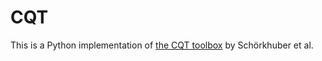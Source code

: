 # CQT
This is a Python implementation of [the CQT toolbox](http://www.cs.tut.fi/sgn/arg/CQT/) by Schörkhuber et al.



